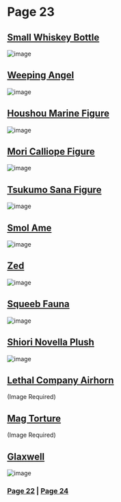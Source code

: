 # Page 23
## [Small Whiskey Bottle](https://discord.com/channels/512287844258021376/1132040858343059638/1188316670025015306)
![image](https://github.com/madrod228/voicesoftheprinter/assets/9602000/a51d1a33-1876-4413-a321-1a2141cb1a90)
## [Weeping Angel](https://discord.com/channels/512287844258021376/1132040858343059638/1188338607421935676)
![image](https://github.com/madrod228/voicesoftheprinter/assets/9602000/598b6b45-acbf-4526-b997-49ef70172ffd)
## [Houshou Marine Figure](https://discord.com/channels/512287844258021376/1132040858343059638/1188694159276638278)
![image](https://github.com/madrod228/voicesoftheprinter/assets/9602000/c6b21437-a401-480a-b36a-916d3a7863b3)
## [Mori Calliope Figure](https://discord.com/channels/512287844258021376/1132040858343059638/1189067066813198406)
![image](https://github.com/madrod228/voicesoftheprinter/assets/9602000/ccd0c0da-c071-4dcc-aac7-a77ca0191516)
## [Tsukumo Sana Figure](https://discord.com/channels/512287844258021376/1132040858343059638/1189067310250594325)
![image](https://github.com/madrod228/voicesoftheprinter/assets/9602000/3695fe08-15cc-46c9-85bf-c0779de39693)
## [Smol Ame](https://discord.com/channels/512287844258021376/1132040858343059638/1189119073351639050)
![image](https://github.com/madrod228/voicesoftheprinter/assets/9602000/14ee6197-f5a5-4247-ac32-7c66aa8af2c8)
## [Zed](https://discord.com/channels/512287844258021376/1132040858343059638/1189273934491824179)
![image](https://github.com/madrod228/voicesoftheprinter/assets/9602000/d187679f-80a8-44f2-8aea-fffc9f646e15)
## [Squeeb Fauna](https://discord.com/channels/512287844258021376/1132040858343059638/1189461975420375110)
![image](https://github.com/madrod228/voicesoftheprinter/assets/9602000/647ae953-8db3-4924-ac29-71f903a42ff7)
## [Shiori Novella Plush](https://discord.com/channels/512287844258021376/1132040858343059638/1189478646503706624)
![image](https://github.com/madrod228/voicesoftheprinter/assets/9602000/41bbfa1a-1b0f-463b-b126-ec9c540ca4f2)
## [Lethal Company Airhorn](https://discord.com/channels/512287844258021376/1132040858343059638/1189519968702824498)
(Image Required)
## [Mag Torture](https://discord.com/channels/512287844258021376/1132040858343059638/1189545790897668166)
(Image Required)
## [Glaxwell](https://discord.com/channels/512287844258021376/1132040858343059638/1189617435259699241)
![image](https://github.com/madrod228/voicesoftheprinter/assets/9602000/90a195c3-c9be-42f9-9e41-34ab5969dab4)

### [Page 22](https://github.com/madrod228/voicesoftheprinter/blob/main/Page%2022.md)  | [Page 24](https://github.com/madrod228/voicesoftheprinter/blob/main/Page%2024.md)

